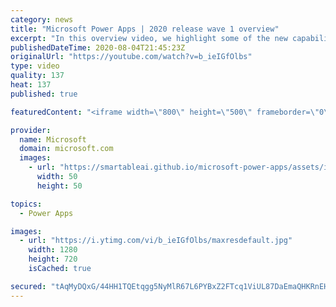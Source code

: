 ```yaml
---
category: news
title: "Microsoft Power Apps | 2020 release wave 1 overview"
excerpt: "In this overview video, we highlight some of the new capabilities included in the latest update to Microsoft Power Apps.      Here are the capabilities covered:     UI enhancements       • Save is always visible       • Chart formatting  Grid user experience enhancements       • Conditional search  "
publishedDateTime: 2020-08-04T21:45:23Z
originalUrl: "https://youtube.com/watch?v=b_ieIGfOlbs"
type: video
quality: 137
heat: 137
published: true

featuredContent: "<iframe width=\"800\" height=\"500\" frameborder=\"0\" src=\"https://www.youtube.com/embed/b_ieIGfOlbs\" allow=\"accelerometer; autoplay; encrypted-media; gyroscope; picture-in-picture\" allowfullscreen></iframe>"

provider:
  name: Microsoft
  domain: microsoft.com
  images:
    - url: "https://smartableai.github.io/microsoft-power-apps/assets/images/organizations/microsoft.com-50x50.jpg"
      width: 50
      height: 50

topics:
  - Power Apps

images:
  - url: "https://i.ytimg.com/vi/b_ieIGfOlbs/maxresdefault.jpg"
    width: 1280
    height: 720
    isCached: true

secured: "tAqMyDQxG/44HH1TQEtqgg5NyMlR67L6PYBxZ2FTcq1ViUL87DaEmaQHKRnEHLtu84XRvFz8lIOE8Ow9k7bmsgUvxo5U0UrvjTYS5MTfdcNl3ONCM42LAxcVUo90u+yAEk8anpiPjUw+0PxABD25wv/aFVBAudFcsFReQm3vxFw9GGHsJFPZ1NptkNbYy6FVLChtVv8rs2PvbEESW2zC4NFMtuMMKSfH4RFz2roW8T9s+EbTbLy1Pa7VYe05qRdasm4beHuoXpVXRyyWSokw4TOcIUhB3K/Nz6FajTycvkLwHKgte9dhzkGycCEB8SLRrzedyooyXzOiGmrNpPDVluNgtjFCjZae8DsT9Sr6BpdTMPjEV+mIb9rg+JK2TNAzIyUXnAmnut2Gyr5Vr0MbTJ8946ek7sllPDmrabV8TWbKGUHZuU5Xh+F29mFhyyyR;3c7ZZMSDoYM603MBqT0NZg=="
---
```


